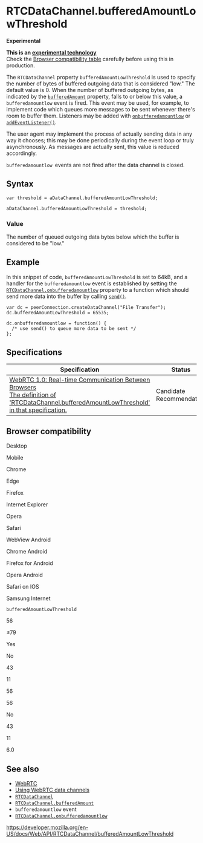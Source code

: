 # RTCDataChannel.bufferedAmountLowThreshold

**Experimental**

**This is an [experimental technology](https://developer.mozilla.org/en-US/docs/MDN/Guidelines/Conventions_definitions#experimental)**  
Check the [Browser compatibility table](#browser_compatibility) carefully before using this in production.

The `RTCDataChannel` property `bufferedAmountLowThreshold` is used to specify the number of bytes of buffered outgoing data that is considered "low." The default value is 0. When the number of buffered outgoing bytes, as indicated by the [`bufferedAmount`](bufferedamount) property, falls to or below this value, a `bufferedamountlow` event is fired. This event may be used, for example, to implement code which queues more messages to be sent whenever there's room to buffer them. Listeners may be added with [`onbufferedamountlow`](onbufferedamountlow) or [`addEventListener()`](../eventtarget/addeventlistener).

The user agent may implement the process of actually sending data in any way it chooses; this may be done periodically during the event loop or truly asynchronously. As messages are actually sent, this value is reduced accordingly.

`bufferedamountlow `events are not fired after the data channel is closed.

## Syntax

    var threshold = aDataChannel.bufferedAmountLowThreshold;

    aDataChannel.bufferedAmountLowThreshold = threshold;

### Value

The number of queued outgoing data bytes below which the buffer is considered to be "low."

## Example

In this snippet of code, `bufferedAmountLowThreshold` is set to 64kB, and a handler for the `bufferedamountlow` event is established by setting the [`RTCDataChannel.onbufferedamountlow`](onbufferedamountlow) property to a function which should send more data into the buffer by calling [`send()`](send).

    var dc = peerConnection.createDataChannel("File Transfer");
    dc.bufferedAmountLowThreshold = 65535;

    dc.onbufferedamountlow = function() {
      /* use send() to queue more data to be sent */
    };

## Specifications

<table><thead><tr class="header"><th>Specification</th><th>Status</th><th>Comment</th></tr></thead><tbody><tr class="odd"><td><a href="https://w3c.github.io/webrtc-pc/#dom-rtcdatachannel-bufferedamountlowthreshold">WebRTC 1.0: Real-time Communication Between Browsers<br />
<span class="small">The definition of 'RTCDataChannel.bufferedAmountLowThreshold' in that specification.</span></a></td><td><span class="spec-cr">Candidate Recommendation</span></td><td>Initial specification.</td></tr></tbody></table>

## Browser compatibility

Desktop

Mobile

Chrome

Edge

Firefox

Internet Explorer

Opera

Safari

WebView Android

Chrome Android

Firefox for Android

Opera Android

Safari on IOS

Samsung Internet

`bufferedAmountLowThreshold`

56

≤79

Yes

No

43

11

56

56

No

43

11

6.0

## See also

- [WebRTC](../webrtc_api)
- [Using WebRTC data channels](../webrtc_api/using_data_channels)
- [`RTCDataChannel`](../rtcdatachannel)
- [`RTCDataChannel.bufferedAmount`](bufferedamount)
- `bufferedamountlow` event
- [`RTCDataChannel.onbufferedamountlow`](onbufferedamountlow)

<a href="https://developer.mozilla.org/en-US/docs/Web/API/RTCDataChannel/bufferedAmountLowThreshold" class="_attribution-link">https://developer.mozilla.org/en-US/docs/Web/API/RTCDataChannel/bufferedAmountLowThreshold</a>
